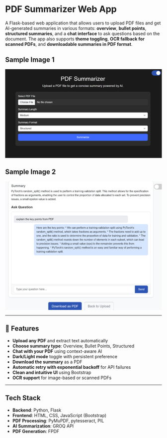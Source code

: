 # PDF Summarizer Web App

A Flask-based web application that allows users to upload PDF files and get AI-generated summaries in various formats: **overview**, **bullet points**, **structured summaries**, and a **chat interface** to ask questions based on the document. The app also supports **theme toggling**, **OCR fallback for scanned PDFs**, and **downloadable summaries in PDF format**.

## Sample Image 1

![image alt](https://github.com/shahil5z/TalkToPDF/blob/e9b0e3994e809dcca7f5153fbc5263aaceb85cb4/SampleImage/1.png)

## Sample Image 2

![image alt](https://github.com/shahil5z/TalkToPDF/blob/e9b0e3994e809dcca7f5153fbc5263aaceb85cb4/SampleImage/2.png)

---

## 🚀 Features

-  **Upload any PDF** and extract text automatically
-  **Choose summary type**: Overview, Bullet Points, Structured
-  **Chat with your PDF** using context-aware AI
-  **Dark/Light mode** toggle with persistent preference
-  **Download the summary** as a PDF
-  **Automatic retry with exponential backoff** for API failures
-  **Clean and intuitive UI** using Bootstrap
-  **OCR support** for image-based or scanned PDFs

---

##  Tech Stack

- **Backend**: Python, Flask
- **Frontend**: HTML, CSS, JavaScript (Bootstrap)
- **PDF Processing**: PyMuPDF, pytesseract, PIL
- **AI Summarization**: GROQ API
- **PDF Generation**: FPDF
